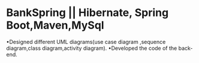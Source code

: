 # BankSpring || Hibernate, Spring Boot,Maven,MySql
•Designed different UML diagrams(use case diagram ,sequence diagram,class diagram,activity diagram).
•Developed the code of the back-end.
